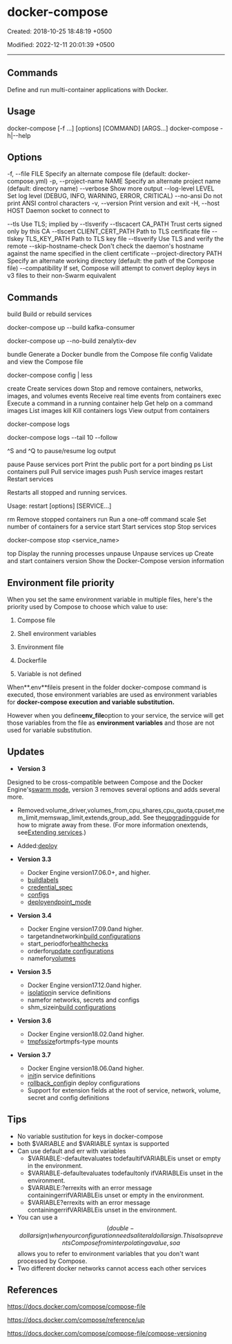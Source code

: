 # docker-compose

Created: 2018-10-25 18:48:19 +0500

Modified: 2022-12-11 20:01:39 +0500

---

## Commands

Define and run multi-container applications with Docker.

## Usage

docker-compose [-f <arg>...] [options] [COMMAND] [ARGS...]
docker-compose -h|--help

## Options

-f, --file FILE Specify an alternate compose file
(default: docker-compose.yml)
-p, --project-name NAME Specify an alternate project name
(default: directory name)
--verbose Show more output
--log-level LEVEL Set log level (DEBUG, INFO, WARNING, ERROR, CRITICAL)
--no-ansi Do not print ANSI control characters
-v, --version Print version and exit
-H, --host HOST Daemon socket to connect to

--tls Use TLS; implied by --tlsverify
--tlscacert CA_PATH Trust certs signed only by this CA
--tlscert CLIENT_CERT_PATH Path to TLS certificate file
--tlskey TLS_KEY_PATH Path to TLS key file
--tlsverify Use TLS and verify the remote
--skip-hostname-check Don't check the daemon's hostname against the
name specified in the client certificate
--project-directory PATH Specify an alternate working directory
(default: the path of the Compose file)
--compatibility If set, Compose will attempt to convert deploy
keys in v3 files to their non-Swarm equivalent

## Commands

build Build or rebuild services

docker-compose up --build kafka-consumer

docker-compose up --no-build zenalytix-dev

bundle Generate a Docker bundle from the Compose file
config Validate and view the Compose file

docker-compose config | less

create Create services
down Stop and remove containers, networks, images, and volumes
events Receive real time events from containers
exec Execute a command in a running container
help Get help on a command
images List images
kill Kill containers
logs View output from containers

docker-compose logs

docker-compose logs --tail 10 --follow

^S and ^Q to pause/resume log output

pause Pause services
port Print the public port for a port binding
ps List containers
pull Pull service images
push Push service images
restart Restart services

Restarts all stopped and running services.

Usage: restart [options] [SERVICE...]

rm Remove stopped containers
run Run a one-off command
scale Set number of containers for a service
start Start services
stop Stop services

docker-compose stop <service_name>

top Display the running processes
unpause Unpause services
up Create and start containers
version Show the Docker-Compose version information

## Environment file priority

When you set the same environment variable in multiple files, here's the priority used by Compose to choose which value to use:

1. Compose file

2. Shell environment variables

3. Environment file

4. Dockerfile

5. Variable is not defined

When**.env**fileis present in the folder docker-compose command is executed, those environment variables are used as environment variables for **docker-compose execution and variable substitution.**

However when you define**env_file**option to your service, the service will get those variables from the file as **environment variables** and those are not used for variable substitution.

## Updates

- **Version 3**

Designed to be cross-compatible between Compose and the Docker Engine's[swarm mode](https://docs.docker.com/engine/swarm/), version 3 removes several options and adds several more.

- Removed:volume_driver,volumes_from,cpu_shares,cpu_quota,cpuset,mem_limit,memswap_limit,extends,group_add. See the[upgrading](https://docs.docker.com/compose/compose-file/compose-versioning/#upgrading)guide for how to migrate away from these. (For more information onextends, see[Extending services](https://docs.docker.com/compose/extends/#extending-services).)
- Added:[deploy](https://docs.docker.com/compose/compose-file/#deploy)

- **Version 3.3**
  - Docker Engine version17.06.0+, and higher.
  - [buildlabels](https://docs.docker.com/compose/compose-file/#build)
  - [credential_spec](https://docs.docker.com/compose/compose-file/#credentialspec)
  - [configs](https://docs.docker.com/compose/compose-file/#configs)
  - [deployendpoint_mode](https://docs.docker.com/compose/compose-file/#endpointmode)

- **Version 3.4**
  - Docker Engine version17.09.0and higher.
  - targetandnetworkin[build configurations](https://docs.docker.com/compose/compose-file/#build)
  - start_periodfor[healthchecks](https://docs.docker.com/compose/compose-file/#healthcheck)
  - orderfor[update configurations](https://docs.docker.com/compose/compose-file/#update_config)
  - namefor[volumes](https://docs.docker.com/compose/compose-file/#volume-configuration-reference)

- **Version 3.5**
  - Docker Engine version17.12.0and higher.
  - [isolation](https://docs.docker.com/compose/compose-file/compose-versioning/#isolation)in service definitions
  - namefor networks, secrets and configs
  - shm_sizein[build configurations](https://docs.docker.com/compose/compose-file/compose-versioning/#build)

- **Version 3.6**
  - Docker Engine version18.02.0and higher.
  - [tmpfssize](https://docs.docker.com/compose/compose-file/compose-versioning/#long-syntax-3)fortmpfs-type mounts

- **Version 3.7**
  - Docker Engine version18.06.0and higher.
  - [init](https://docs.docker.com/compose/compose-file/compose-versioning/#init)in service definitions
  - [rollback_config](https://docs.docker.com/compose/compose-file/compose-versioning/#rollback_config)in deploy configurations
  - Support for extension fields at the root of service, network, volume, secret and config definitions

## Tips

- No variable sustitution for keys in docker-compose
- both $VARIABLE and $VARIABLE syntax is supported
- Can use default and err with variables
  - $VARIABLE:-defaultevaluates todefaultifVARIABLEis unset or empty in the environment.
  - $VARIABLE-defaultevaluates todefaultonly ifVARIABLEis unset in the environment.
  - $VARIABLE:?errexits with an error message containingerrifVARIABLEis unset or empty in the environment.
  - $VARIABLE?errexits with an error message containingerrifVARIABLEis unset in the environment.
- You can use a$$(double-dollar sign) when your configuration needs a literal dollar sign. This also prevents Compose from interpolating a value, so a$$allows you to refer to environment variables that you don't want processed by Compose.
- Two different docker networks cannot access each other services

## References

<https://docs.docker.com/compose/compose-file>

<https://docs.docker.com/compose/reference/up>

<https://docs.docker.com/compose/compose-file/compose-versioning>
